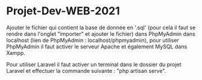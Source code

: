 # Projet-Dev-WEB-2021

Ajouter le fichier qui contient la base de donnée en '.sql' (pour cela il faut se rendre dans l'onglet "importer" et ajouter le fichier) dans PhpMyAdmin dans localhost (lien de PhpMyAdmin : localhost/phpmyadmin), pour utiliser PhpMyAdmin il faut activer le serveur Apache et également MySQL dans Xampp.

Pour utiliser Laravel il faut activer un terminal dans le dossier du projet Laravel et effectuer la commande suivante : "php artisan serve".
